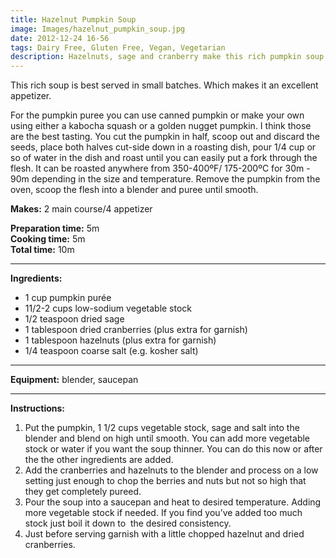 ```yaml
---
title: Hazelnut Pumpkin Soup
image: Images/hazelnut_pumpkin_soup.jpg
date: 2012-12-24 16-56
tags: Dairy Free, Gluten Free, Vegan, Vegetarian
description: Hazelnuts, sage and cranberry make this rich pumpkin soup a perfect winter appetizer.
---
```

This rich soup is best served in small batches. Which makes it an excellent appetizer. 

For the pumpkin puree you can use canned pumpkin or make your own using either a kabocha squash or a golden nugget pumpkin. I think those are the best tasting. You cut the pumpkin in half, scoop out and discard the seeds, place both halves cut-side down in a roasting dish, pour 1/4 cup or so of water in the dish and roast until you can easily put a fork through the flesh. It can be roasted anywhere from 350-400ºF/ 175-200ºC for 30m - 90m depending in the size and temperature. Remove the pumpkin from the oven, scoop the flesh into a blender and puree until smooth. 

**Makes:** 2 main course/4 appetizer

**Preparation time:** 5m  
**Cooking time:** 5m  
**Total time:** 10m

---

**Ingredients:**

- 1  cup pumpkin purée
- 11/2-2 cups low-sodium vegetable stock
- 1/2  teaspoon dried sage
- 1 tablespoon dried cranberries (plus extra for garnish)
- 1  tablespoon hazelnuts (plus extra for garnish)
- 1/4 teaspoon coarse salt (e.g. kosher salt)


---

**Equipment:** blender, saucepan 

---

**Instructions:**

1. Put the pumpkin, 1 1/2 cups vegetable stock, sage and salt into the blender and blend on high until smooth. You can add more vegetable stock or water if you want the soup thinner. You can do this now or after the the other ingredients are added.
1. Add the cranberries and hazelnuts to the blender and process on a low setting just enough to chop the berries and nuts but not so high that they get completely pureed.
1. Pour the soup into a saucepan and heat to desired temperature. Adding more vegetable stock if needed. If you find you’ve added too much stock just boil it down to  the desired consistency. 
1. Just before serving garnish with a little chopped hazelnut and dried cranberries. 


